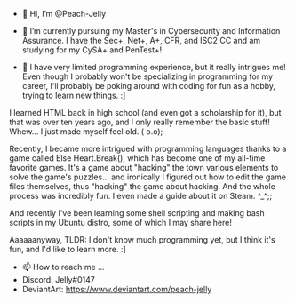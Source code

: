 - 👋 Hi, I’m @Peach-Jelly

- 🌱 I’m currently pursuing my Master's in Cybersecurity and Information Assurance. I have the Sec+, Net+, A+, CFR, and ISC2 CC and am studying for my CySA+ and PenTest+!

- 💞️ I have very limited programming experience, but it really intrigues me! Even though I probably won't be specializing in programming for my career, I'll probably be poking around with coding for fun as a hobby, trying to learn new things. :]

I learned HTML back in high school (and even got a scholarship for it), but that was over ten years ago, and I only really remember the basic stuff! Whew... I just made myself feel old. ( o.o);

Recently, I became more intrigued with programming languages thanks to a game called Else Heart.Break(), which has become one of my all-time favorite games. It's a game about "hacking" the town various elements to solve the game's puzzles... and ironically I figured out how to edit the game files themselves, thus "hacking" the game about hacking. And the whole process was incredibly fun. I even made a guide about it on Steam. ^_^;;

And recently I've been learning some shell scripting and making bash scripts in my Ubuntu distro, some of which I may share here!

Aaaaaanyway, TLDR: I don't know much programming yet, but I think it's fun, and I'd like to learn more. :]

- 📫 How to reach me ...
- Discord: Jelly#0147
- DeviantArt: https://www.deviantart.com/peach-jelly

<!---
Peach-Jelly/Peach-Jelly is a ✨ special ✨ repository because its `README.md` (this file) appears on your GitHub profile.
You can click the Preview link to take a look at your changes.
--->
